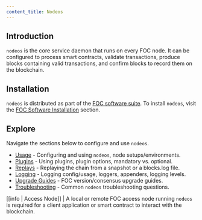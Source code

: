 ```yaml
---
content_title: Nodeos
---
```


## Introduction

`nodeos` is the core service daemon that runs on every FOC node. It can be configured to process smart contracts, validate transactions, produce blocks containing valid transactions, and confirm blocks to record them on the blockchain.

## Installation

`nodeos` is distributed as part of the [FOC software suite](https://github.com/FOC/eos/blob/master/README.md). To install `nodeos`, visit the [FOC Software Installation](../00_install/index.md) section.

## Explore

Navigate the sections below to configure and use `nodeos`.

* [Usage](02_usage/index.md) - Configuring and using `nodeos`, node setups/environments.
* [Plugins](03_plugins/index.md) - Using plugins, plugin options, mandatory vs. optional.
* [Replays](04_replays/index.md) - Replaying the chain from a snapshot or a blocks.log file.
* [Logging](06_logging/index.md) - Logging config/usage, loggers, appenders, logging levels.
* [Upgrade Guides](07_upgrade-guides/index.md) - FOC version/consensus upgrade guides.
* [Troubleshooting](08_troubleshooting/index.md) - Common `nodeos` troubleshooting questions.

[[info | Access Node]]
| A local or remote FOC access node running `nodeos` is required for a client application or smart contract to interact with the blockchain.
